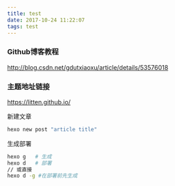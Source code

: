 ```yaml
---
title: test
date: 2017-10-24 11:22:07
tags: test
---
```


### Github博客教程
http://blog.csdn.net/gdutxiaoxu/article/details/53576018

### 主题地址链接
https://litten.github.io/

新建文章
``` bash
hexo new post "article title"
```
生成部署
``` bash
hexo g   # 生成
hexo d   # 部署
// 或直接
hexo d -g #在部署前先生成
```